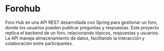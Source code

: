 # Forohub
Foro Hub es una API REST desarrollada con Spring para gestionar un foro, donde los usuarios pueden publicar preguntas y respuestas. Este proyecto replica el backend de un foro, relacionando tópicos, respuestas y usuarios. La API maneja almacenamiento de datos, facilitando la interacción y colaboración entre participantes.
